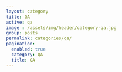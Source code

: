 ```yaml
---
layout: category
title: QA
active: qa
image : /assets/img/header/category-qa.jpg
group: posts
permalink: categories/qa/
pagination:
  enabled: true
  category: QA
  title: QA
---
```


